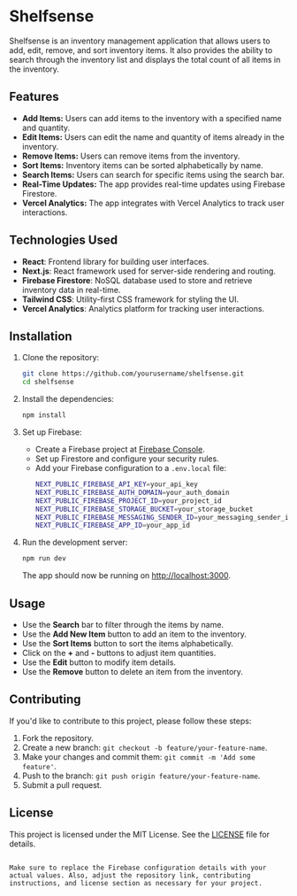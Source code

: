 
# Shelfsense

Shelfsense is an inventory management application that allows users to add, edit, remove, and sort inventory items. It also provides the ability to search through the inventory list and displays the total count of all items in the inventory.

## Features

- **Add Items:** Users can add items to the inventory with a specified name and quantity.
- **Edit Items:** Users can edit the name and quantity of items already in the inventory.
- **Remove Items:** Users can remove items from the inventory.
- **Sort Items:** Inventory items can be sorted alphabetically by name.
- **Search Items:** Users can search for specific items using the search bar.
- **Real-Time Updates:** The app provides real-time updates using Firebase Firestore.
- **Vercel Analytics:** The app integrates with Vercel Analytics to track user interactions.

## Technologies Used

- **React**: Frontend library for building user interfaces.
- **Next.js**: React framework used for server-side rendering and routing.
- **Firebase Firestore**: NoSQL database used to store and retrieve inventory data in real-time.
- **Tailwind CSS**: Utility-first CSS framework for styling the UI.
- **Vercel Analytics**: Analytics platform for tracking user interactions.

## Installation

1. Clone the repository:
   ```bash
   git clone https://github.com/yourusername/shelfsense.git
   cd shelfsense
   ```

2. Install the dependencies:
   ```bash
   npm install
   ```

3. Set up Firebase:
   - Create a Firebase project at [Firebase Console](https://console.firebase.google.com/).
   - Set up Firestore and configure your security rules.
   - Add your Firebase configuration to a `.env.local` file:
     ```bash
     NEXT_PUBLIC_FIREBASE_API_KEY=your_api_key
     NEXT_PUBLIC_FIREBASE_AUTH_DOMAIN=your_auth_domain
     NEXT_PUBLIC_FIREBASE_PROJECT_ID=your_project_id
     NEXT_PUBLIC_FIREBASE_STORAGE_BUCKET=your_storage_bucket
     NEXT_PUBLIC_FIREBASE_MESSAGING_SENDER_ID=your_messaging_sender_id
     NEXT_PUBLIC_FIREBASE_APP_ID=your_app_id
     ```

4. Run the development server:
   ```bash
   npm run dev
   ```

   The app should now be running on [http://localhost:3000](http://localhost:3000).

## Usage

- Use the **Search** bar to filter through the items by name.
- Use the **Add New Item** button to add an item to the inventory.
- Use the **Sort Items** button to sort the items alphabetically.
- Click on the **+** and **-** buttons to adjust item quantities.
- Use the **Edit** button to modify item details.
- Use the **Remove** button to delete an item from the inventory.

## Contributing

If you'd like to contribute to this project, please follow these steps:

1. Fork the repository.
2. Create a new branch: `git checkout -b feature/your-feature-name`.
3. Make your changes and commit them: `git commit -m 'Add some feature'`.
4. Push to the branch: `git push origin feature/your-feature-name`.
5. Submit a pull request.

## License

This project is licensed under the MIT License. See the [LICENSE](LICENSE) file for details.
```

Make sure to replace the Firebase configuration details with your actual values. Also, adjust the repository link, contributing instructions, and license section as necessary for your project.
